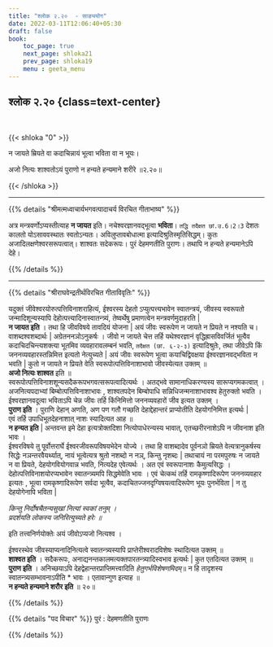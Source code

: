 ```yaml
---
title: "श्लोक २.२०  - साङ्ययोग"
date: 2022-03-11T12:06:40+05:30
draft: false
book:
    toc_page: true
    next_page: shloka21
    prev_page: shloka19
    menu : geeta_menu
---
```




## श्लोक २.२०  {class=text-center}

<br/>

{{< shloka  "0"  >}}

न जायते म्रियते वा कदाचिन्नायं भूत्वा भविता वा न भूयः।

अजो नित्यः शाश्वतोऽयं पुराणो न हन्यते हन्यमाने शरीरे ॥२.२०॥

{{< /shloka >}}

---


{{% details "श्रीमत्मध्वाचार्यभगवत्पादाचर्य विरचित  गीताभाष्य" %}}

अत्र मन्त्रवर्णोऽप्यस्तीत्याह **न जायत** इति। नचेश्वरज्ञानवद्भूत्वा **भविता**। `तद्धि तदैक्षत छां.उ.6।2।3`
देशतः कालतो योऽसाववस्थातः स्वतोऽन्यतः। अविलुप्तावबोधात्मा इत्यादिश्रुतिस्मृतिसिद्धम्। कुतः अजादिलक्षणेश्वरसरूपत्वात्। शाश्वतः सदेकरूपः। पुरं देहमणतीति पुराणः। तथापि न हन्यते हन्यमानेऽपि देहे।

{{% /details %}}

---

{{% details "श्रीराघवेन्द्रतीर्थविरचित गीताविवृतिः" %}}

यदुक्तं जीवेश्वरयोरुत्पत्तिविनाशराहित्यं, ईश्वरस्य देहतो ऽप्युत्पत्त्यभावेन स्वातन्त्रयं, जीवस्य स्वरूपतो जन्मादिशून्यस्यापि देहोत्पत्त्यादिनास्वातन्त्र्यं,
तेष्वर्थेषु प्रमाणत्वेन मन्त्रवर्णमुदाहरति |  
**न जायत इति** । तथा हि जीवविषये तावदियं योजना | अयं जीवः 
स्वरूपेण न जायते न प्रियते न नश्यति च।
वाशब्दश्वशब्दार्थः | अग्रेतननञोऽनुकर्षः । जीवो न जायते चेत्त तर्हि
यथेश्वरज्ञानं वृद्धिह्रासविवर्जितं भूत्वैव कदाचिदचिन्त्यशक्‍त्या भूतमिव व्यवहारावलम्बनं
भवति, `तदैक्षत (छां. ६-२-३)` इत्यादिश्रुतेः, तथा जीवेऽपि किं
जननव्यवहारस्तन्निमित्त इत्यतो नेत्युच्यते | अयं जीवः स्वरूपेण भूत्वा
कयाचिद्विवक्षया ईश्वरज्ञानवद्भविता न भवति | कुतो न जायते न प्रियते वेति
स्वरूपोत्पत्तिविनाशाभावो जीवस्येत्यत उक्तम्‌ ॥  
**अजो नित्यः शाश्वत** इति ॥   
स्वरूपोत्पत्तिविनाशशून्यसदैकरूपभगवत्सरूपत्वादित्यर्थः । अतद्भवे
सामानाधिकरण्यस्य सारूप्यगमकत्वात्‌ । अजनित्यपदाभ्यां
बिम्बोत्पत्तिविनाशाभावः , शाश्वतपदेन बिम्बोपाधि सन्निधिजन्मनाशाभावश्व
हेतुरुक्तो भवति । ईश्वरज्ञानवदूत्वा भविताऽपि चेन्न जीवः तर्हि किंनिमित्तो
जननव्यवहारों जीव इत्यत उक्तम्‌ ।  
**पुराण इति** । पुराणि देहान्‌ अणति, अण पण गतौ गच्छति देहाद्देहान्तरं प्राप्योतीति देहयोगनिमित्त इत्यर्थः |  
एवं तर्हि उपाधिभूतदेहनाशात्‌ नाशः स्यादित्यत आह ॥  
**न हन्यत इति** |  अन्तवन्त इमे देहा इत्यत्रोक्तदिशा नित्योपाधेरन्यस्य भावात्‌, एतच्छरीरनाशेऽपि न जीवनाश इति भावः ।  
ईश्वरविषये तु पूर्वोत्तरार्घे ईश्वरजीवरूपविषयभेदेन
योज्ये । तथा हि वाशब्दादेव पूर्वनञो म्रियते वेत्यत्रानुकर्षस्य सिद्धेः
नञन्तरवैयर्थ्यात्‌, नायं भूत्वेत्यत्र श्रुतो नशब्दो न नञ्, किन्तु नृशब्दः |
तथाचायं ना परमपुरुषः न जायते न वा प्रियते, देहयोगवियोगवान्न भवति,
नित्यदेह एवेत्यर्थः । अत एवं स्वरूपानाशः कैमुत्यसिद्धः ।
देहोत्पत्तिविनाशयोरप्यभावेन स्वातन्त्र्यमपि सिद्धमेवेति भावः । एवं चेत्कथं
तर्हि रामकृष्णादिरूपेण जननव्यवहार इत्यतः , भूत्वा रामकृष्णादिरूपेण सर्वदा
भूत्वैव, कदाचितज्जनदृग्विषयत्वादिरूपेण भूयः पुनर्भविता | न तु देहयोगेनापि
भविता | 

*किन्तु निर्दोषचैतन्यसुखां नित्यां स्वकां तनुम्‌ ।*  
*प्रदर्शयति लोकस्य जनिरित्युच्यते हरेः ॥*

इति तत्त्वनिर्णयोक्तेः अयं जीवोऽप्यजो नित्यश्व ।

ईश्वरस्थेव जीवस्याप्यनादिनित्यत्वे स्वातन्त्र्यस्यापि प्राप्तेरीश्वरादविशेषः
स्थादित्यत उक्तम्‌ ॥  
**शाश्वत इति** । सदैकरूपः, अनाद्यनन्तकालमत्यक्तपारतन्त्र्यादिस्वभाव इत्यर्थः | कुत एतदित्यत उक्तम्‌ ॥  
**पुराण इति** । अनिच्छयाऽपि देहद्वेहान्तरप्राप्तिमत्त्वादिति *हेतुगर्भविशेषणमिदम्‌*॥
न हि तादृशस्य स्वातन्त्र्यसम्भावनाऽपीति * भावः । एतावान्गुण इत्याह ॥   
**न हन्यते हन्यमाने शरौर इति** ॥ २०॥

{{% /details %}}

{{% details "पद विचार" %}}
पुरं : देहमणतीति पुराणः

{{% /details %}}
